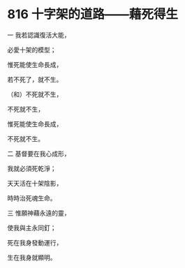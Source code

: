 # 816 十字架的道路——藉死得生

一 我若認識復活大能，

必愛十架的模型；

惟死能使生命長成，

若不死了，就不生。

（和）不死就不生，

不死就不生，

惟死能使生命長成，

不死就不生。

二 基督要在我心成形，

我就必須死乾淨；

天天活在十架陰影，

時時治死魂生命。

三 惟願神藉永遠的靈，

使我與主永同釘；

死在我身發動運行，

生在我身就顯明。

